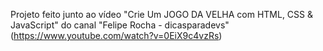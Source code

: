 Projeto feito junto ao vídeo "Crie Um JOGO DA VELHA com HTML, CSS & JavaScript" do canal "Felipe Rocha - dicasparadevs" (https://www.youtube.com/watch?v=0EiX9c4vzRs)
